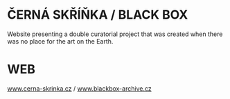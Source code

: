 # ČERNÁ SKŘÍŇKA / BLACK BOX
Website presenting a double curatorial project that was created when there was no place for the art on the Earth.

# WEB
www.cerna-skrinka.cz / www.blackbox-archive.cz

